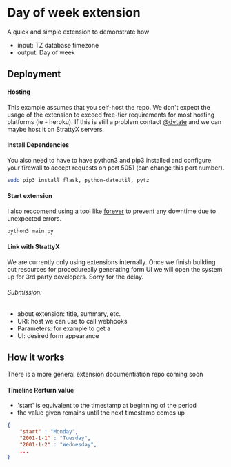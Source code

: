 # Day of week extension
A quick and simple extension to demonstrate how 
- input: TZ database timezone
- output: Day of week

## Deployment
#### Hosting
This example assumes that you self-host the repo. We don't expect the usage of the extension to exceed free-tier requirements for most hosting platforms (ie - heroku). If this is still a problem contact [@dvtate](https://me.dvtate.com) and we can maybe host it on StrattyX servers.
#### Install Dependencies
You also need to have to have python3 and pip3 installed and configure your firewall to accept requests on port 5051 (can change this port number). 
```sh
sudo pip3 install flask, python-dateutil, pytz
```
#### Start extension
I also reccomend using a tool like [forever](https://github.com/foreversd/forever) to prevent any downtime due to unexpected errors.
```sh
python3 main.py
```
#### Link with StrattyX
We are currently only using extensions internally. Once we finish building out resources for procedureally generating form UI we will open the system up for 3rd party developers. Sorry for the delay.
###### Submission: 
- about extension: title, summary, etc. 
- URI: host we can use to call webhooks
- Parameters: for example to get a
- UI: desired form appearance 

## How it works
There is a more general extension documentiation repo coming soon

#### Timeline Rerturn value
- 'start' is equivalent to the timestamp at beginning of the period
- the value given remains until the next timestamp comes up
```json
{
    "start" : "Monday",
    "2001-1-1" : "Tuesday",
    "2001-1-2" : "Wednesday",
    ...
}
```
